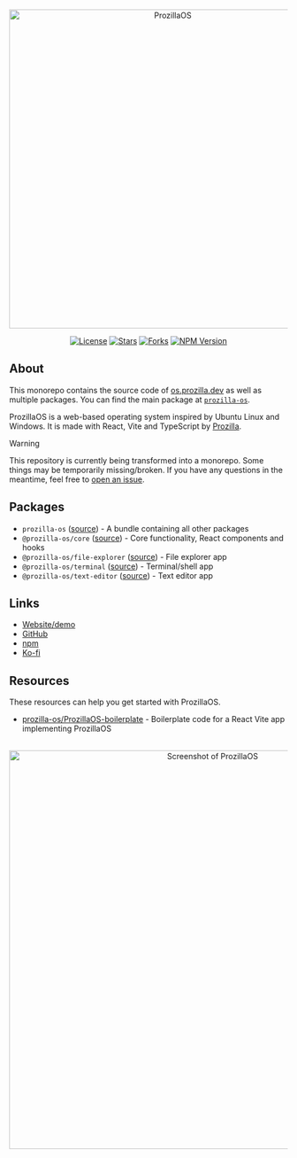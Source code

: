 <div align="center">
	<br />
	<p>
		<a href="https://os.prozilla.dev/"><img src="https://os.prozilla.dev/assets/banner-logo-title-small.png" width="576" alt="ProzillaOS" /></a>
	</p>
	<p>
		<a href="https://github.com/prozilla-os/ProzillaOS/blob/main/LICENSE.md"><img alt="License" src="https://img.shields.io/github/license/Prozilla/ProzillaOS?style=flat-square&color=FF4D5B&label=License"></a>
		<a href="https://github.com/prozilla-os/ProzillaOS"><img alt="Stars" src="https://img.shields.io/github/stars/Prozilla/ProzillaOS?style=flat-square&color=FED24C&label=%E2%AD%90"></a>
		<a href="https://github.com/prozilla-os/ProzillaOS"><img alt="Forks" src="https://img.shields.io/github/forks/Prozilla/ProzillaOS?style=flat-square&color=4D9CFF&label=Forks&logo=github"></a>
		<a href="https://www.npmjs.com/package/prozilla-os"><img alt="NPM Version" src="https://img.shields.io/npm/v/prozilla-os?logo=npm&style=flat-square&label=prozilla-os&color=FF4D5B"></a>
	</p>
</div>

## About

This monorepo contains the source code of [os.prozilla.dev][website] as well as multiple packages. You can find the main package at [`prozilla-os`][prozilla-os].

ProzillaOS is a web-based operating system inspired by Ubuntu Linux and Windows. It is made with React, Vite and TypeScript by [Prozilla][prozilla].

> [!WARNING]  
> This repository is currently being transformed into a monorepo. Some things may be temporarily missing/broken. If you have any questions in the meantime, feel free to [open an issue][issues].

## Packages

- `prozilla-os` ([source][prozilla-os]) - A bundle containing all other packages
- `@prozilla-os/core` ([source][core]) - Core functionality, React components and hooks
- `@prozilla-os/file-explorer` ([source][file-explorer]) - File explorer app
- `@prozilla-os/terminal` ([source][terminal]) - Terminal/shell app
- `@prozilla-os/text-editor` ([source][text-editor]) - Text editor app

## Links

- [Website/demo][website]
- [GitHub][github]
- [npm][npm]
- [Ko-fi][ko-fi]

## Resources

These resources can help you get started with ProzillaOS.

- [prozilla-os/ProzillaOS-boilerplate][boilerplate] - Boilerplate code for a React Vite app implementing ProzillaOS

<div align="center">
	<br />
	<a href="https://os.prozilla.dev/"><img src="https://os.prozilla.dev/assets/screenshots/screenshot-files-info-taskbar-desktop.png" width="720" alt="Screenshot of ProzillaOS" /></a>
	<br />
</div>

[website]: https://os.prozilla.dev/
[github]: https://github.com/prozilla-os/ProzillaOS
[npm]: https://www.npmjs.com/package/prozilla-os
[ko-fi]: https://ko-fi.com/prozilla
[issues]: https://github.com/prozilla-os/ProzillaOS/issues
[boilerplate]: https://github.com/prozilla-os/ProzillaOS-boilerplate
[prozilla]: https://prozilla.dev/
[prozilla-os]: ./packages/prozilla-os/
[core]: ./packages/core/
[file-explorer]: ./packages/apps/file-explorer/
[terminal]: ./packages/apps/terminal/
[text-editor]: ./packages/apps/text-editor/